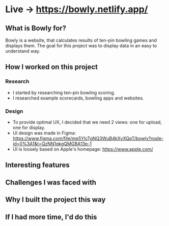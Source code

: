 # Live &#8594; https://bowly.netlify.app/

## What is Bowly for? 
Bowly is a website, that calculates results of ten-pin bowling games and displays them.
The goal for this project was to display data in an easy to understand way.

## How I worked on this project

### Research
  - I started by researching ten-pin bowling scoring.
  - I researched example scorecards, bowling apps and websites.
### Design
  - To provide optimal UX, I decided that we need 2 views: one for upload, one for display.
  - UI design was made in Figma: https://www.figma.com/file/mp5YlcTgNQ3WuB4kXyXQpT/bowly?node-id=0%3A1&t=QzNN1qkgQMGBA13p-1
  - UI is loosely based on Apple's homepage: https://www.apple.com/
  

    
## Interesting features

    
## Challenges I was faced with



## Why I built the project this way


## If I had more time, I'd do this
